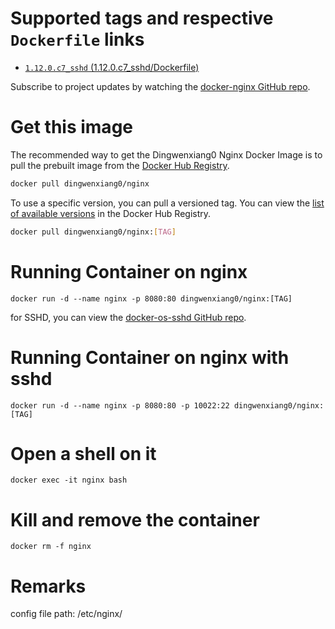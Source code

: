 # Supported tags and respective `Dockerfile` links
 
 - [`1.12.0.c7_sshd` (1.12.0.c7_sshd/Dockerfile)](https://github.com/docker-zone/docker-nginx/blob/1.12.0.c7_sshd/1.12.0/centos/7_sshd/Dockerfile)
 
Subscribe to project updates by watching the [docker-nginx GitHub repo](https://github.com/docker-zone/docker-nginx/).
 
# Get this image

The recommended way to get the Dingwenxiang0 Nginx Docker Image is to pull the prebuilt image from the [Docker Hub Registry](https://hub.docker.com/r/dingwenxiang0/nginx/).

```bash
docker pull dingwenxiang0/nginx
```

To use a specific version, you can pull a versioned tag. You can view the [list of available versions](https://hub.docker.com/r/dingwenxiang0/nginx/tags/) in the Docker Hub Registry.

```bash
docker pull dingwenxiang0/nginx:[TAG]
```

# Running Container on nginx

`docker run -d --name nginx -p 8080:80 dingwenxiang0/nginx:[TAG]`

for SSHD, you can view the [docker-os-sshd GitHub repo](https://github.com/docker-zone/docker-os-sshd/).

# Running Container on nginx with sshd

`docker run -d --name nginx -p 8080:80 -p 10022:22 dingwenxiang0/nginx:[TAG]`

# Open a shell on it

`docker exec -it nginx bash`

# Kill and remove the container

`docker rm -f nginx`

# Remarks

config file path: /etc/nginx/
